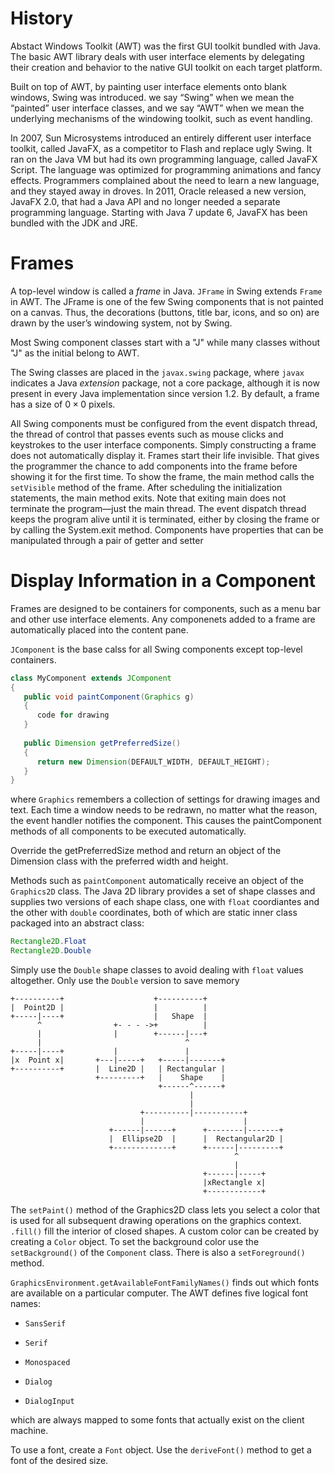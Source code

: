 # History

Abstact Windows Toolkit (AWT) was the first GUI toolkit bundled with Java. The basic AWT library deals with user interface elements by delegating their creation and behavior to the native GUI toolkit on each target platform.

Built on top of AWT, by painting user interface elements onto blank windows, Swing was introduced. we say “Swing” when we mean the “painted” user interface classes, and we say “AWT” when we mean the underlying mechanisms of the windowing toolkit, such as event handling.

In 2007, Sun Microsystems introduced an entirely different user interface toolkit, called JavaFX, as a competitor to Flash and replace  ugly Swing. It ran on the Java VM but had its own programming language, called JavaFX Script. The language was optimized for programming animations and fancy effects. Programmers complained about the need to learn a new language, and they stayed away in droves. In 2011, Oracle released a new version, JavaFX 2.0, that had a Java API and no longer needed a separate programming language. Starting with Java 7 update 6, JavaFX has been bundled with the JDK and JRE.


# Frames

A top-level window is called a _frame_ in Java. `JFrame` in Swing extends `Frame` in AWT. The JFrame is one of the few Swing components that is not painted on a canvas. Thus, the decorations (buttons, title bar, icons, and so on) are drawn by the user’s windowing system, not by Swing.

Most Swing component classes start with a "J" while many classes without "J" as the initial belong to AWT.

The Swing classes are placed in the `javax.swing` package, where `javax` indicates a Java _extension_ package, not a core package, although it is now present in every Java implementation since version 1.2. By default, a frame has a size of $0 \times 0$ pixels.

All Swing components must be configured from the event dispatch thread, the thread of control that passes events such as mouse clicks and keystrokes to the user interface components. Simply constructing a frame does not automatically display it. Frames start their life invisible. That gives the programmer the chance to add components into the frame before showing it for the first time. To show the frame, the main method calls the `setVisible` method of the frame. After scheduling the initialization statements, the main method exits. Note that exiting main does not terminate the program—just the main thread. The event dispatch thread keeps the program alive until it is terminated, either by closing the frame or by calling the System.exit method. Components have properties that can be manipulated through a pair of getter and setter

# Display Information in a Component

Frames are designed to be containers for components, such as a menu bar and other use interface elements. Any componenets added to a frame are automatically placed into the content pane.

`JComponent` is the base calss for all Swing components except top-level containers.

```java
class MyComponent extends JComponent
{
   public void paintComponent(Graphics g)
   {
      code for drawing
   }
   
   public Dimension getPreferredSize()
   { 
      return new Dimension(DEFAULT_WIDTH, DEFAULT_HEIGHT); 
   }
}
```

where `Graphics` remembers a collection of settings for drawing images and text. Each time a window needs to be redrawn, no matter what the reason, the event handler notifies the component. This causes the paintComponent methods of all components to be executed automatically.

Override the getPreferredSize method and return an object of the Dimension class with the preferred width and height.

Methods such as `paintComponent` automatically receive an object of the `Graphics2D` class. The Java 2D library provides a set of shape classes and supplies two versions of each shape class, one with `float` coordiantes and the other with `double` coordinates, both of which are static inner class packaged into an abstract class:

```java
Rectangle2D.Float
Rectangle2D.Double
```

Simply use the `Double` shape classes to avoid dealing with `float` values altogether. Only use the `Double` version to save memory

```
+----------+                    +----------+
|  Point2D |                    |          |
+-----|----+                    |   Shape  |
      ^                +- - - ->+          |
      |                |        +------|---+
      |                                ^
+-----|----+           |               |
|x  Point x|       +---|-----+   +-----|-------+
+----------+       |  Line2D |   | Rectangular |
                   +---------+   |    Shape    |
                                 +------^------+
                                        |
                                        |
                             +----------|-----------+
                             |                      |
                      +------|------+      +--------|-------+
                      |  Ellipse2D  |      |  Rectangular2D |
                      +-------------+      +------|---------+
                                                  ^
                                                  |
                                           +------|-----+
                                           |xRectangle x|
                                           +------------+
```

The `setPaint()` method of the Graphics2D class lets you select a color that is used for all subsequent drawing operations on the graphics context. `.fill()` fill the interior of closed shapes. A custom color can be created by creating a `Color` object. To set the background color use the `setBackground()` of the `Component` class. There is also a `setForeground()` method.

`GraphicsEnvironment.getAvailableFontFamilyNames()` finds out which fonts are available on a particular computer. The AWT defines five logical font names:

- `SansSerif`

- `Serif`

- `Monospaced`

-  `Dialog`

- `DialogInput`

which are always mapped to some fonts that actually exist on the client machine.

To use a font, create a `Font` object. Use the `deriveFont()` method to get a font of the desired size.
